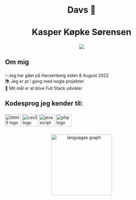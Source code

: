 <h1 align="center">Davs 👋</h1>

###

<h1 align="center">Kasper Køpke Sørensen</h1>

###

<div align="center">
  <img src="https://profile-counter.glitch.me/KasperKopke/count.svg?"  />
</div>

###

<h2 align="left">Om mig</h2>

###

<p align="left">✨Jeg har gået på Hansenberg siden 8 August 2022<br>📚 Jeg er pt i gang med nogle projekter.<br>🎯 Mit mål er at blive Full Stack udvikler</p>

###

<h2 align="left">Kodesprog jeg kender til:</h2>

###

<div align="left">
  <img src="https://cdn.jsdelivr.net/gh/devicons/devicon/icons/html5/html5-original.svg" height="40" width="52" alt="html5 logo"  />
  <img src="https://cdn.jsdelivr.net/gh/devicons/devicon/icons/css3/css3-original.svg" height="40" width="52" alt="css3 logo"  />
  <img src="https://cdn.jsdelivr.net/gh/devicons/devicon/icons/javascript/javascript-original.svg" height="40" width="52" alt="javascript logo"  />
  <img src="https://cdn.jsdelivr.net/gh/devicons/devicon/icons/php/php-original.svg" height="40" width="52" alt="php logo"  />
</div>

###
###
<div align="center">
  <img src="https://github-readme-stats.vercel.app/api/top-langs?username=KasperKopke&locale=en&hide_title=false&layout=compact&card_width=320&langs_count=10&theme=dracula&hide_border=true&order=2" height="200" alt="languages graph"  />
</div>

###
